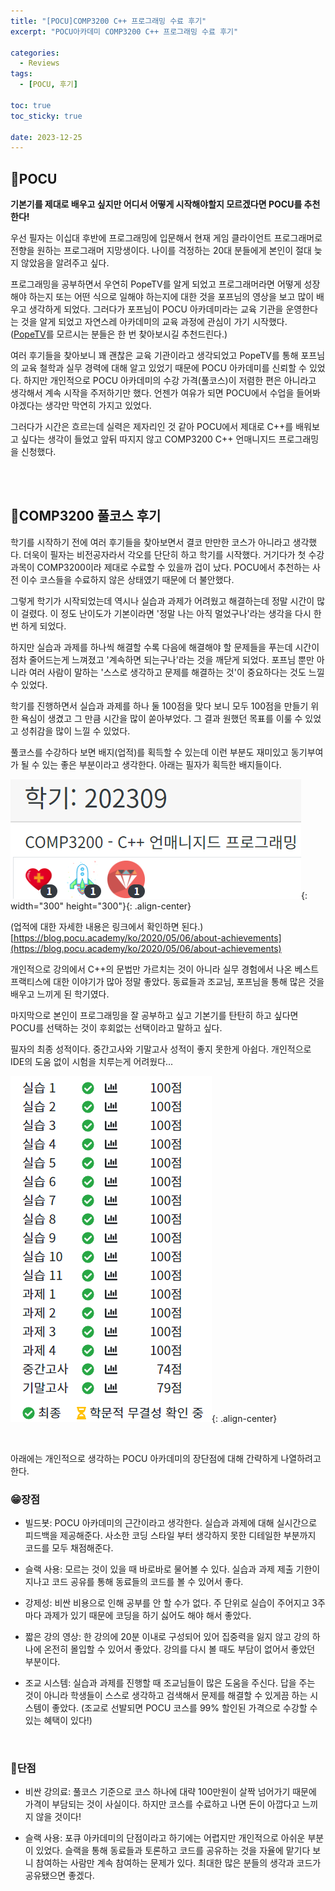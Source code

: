 ```yaml
---
title: "[POCU]COMP3200 C++ 프로그래밍 수료 후기"
excerpt: "POCU아카데미 COMP3200 C++ 프로그래밍 수료 후기"

categories:
  - Reviews
tags:
  - [POCU, 후기]

toc: true
toc_sticky: true

date: 2023-12-25
---
```


## 🏫POCU
**기본기를 제대로 배우고 싶지만 어디서 어떻게 시작해야할지 모르겠다면 POCU를 추천한다!**

우선 필자는 이십대 후반에 프로그래밍에 입문해서 현재 게임 클라이언트 프로그래머로 전향을 원하는 프로그래머 지망생이다. 나이를 걱정하는 20대 분들에게 본인이 절대 늦지 않았음을 알려주고 싶다.

프로그래밍을 공부하면서 우연히 PopeTV를 알게 되었고 프로그래머라면 어떻게 성장해야 하는지 또는 어떤 식으로 일해야 하는지에 대한 것을 포프님의 영상을 보고 많이 배우고 생각하게 되었다. 그러다가 포프님이 POCU 아카데미라는 교육 기관을 운영한다는 것을 알게 되었고 자연스레 아카데미의 교육 과정에 관심이 가기 시작했다.
<br>
([PopeTV](https://www.youtube.com/@PopeTV)를 모르시는 분들은 한 번 찾아보시길 추천드린다.)

여러 후기들을 찾아보니 꽤 괜찮은 교육 기관이라고 생각되었고 PopeTV를 통해 포프님의 교육 철학과 실무 경력에 대해 알고 있었기 때문에 POCU 아카데미를 신뢰할 수 있었다. 하지만 개인적으로 POCU 아카데미의 수강 가격(풀코스)이 저렴한 편은 아니라고 생각해서 계속 시작을 주저하기만 했다. 언젠가 여유가 되면 POCU에서 수업을 들어봐야겠다는 생각만 막연히 가지고 있었다.

그러다가 시간은 흐르는데 실력은 제자리인 것 같아 POCU에서 제대로 C++를 배워보고 싶다는 생각이 들었고 앞뒤 따지지 않고 COMP3200 C++ 언매니지드 프로그래밍을 신청했다.

<br><br>

## 🏫COMP3200 풀코스 후기
학기를 시작하기 전에 여러 후기들을 찾아보면서 결코 만만한 코스가 아니라고 생각했다. 더욱이 필자는 비전공자라서 각오를 단단히 하고 학기를 시작했다. 거기다가 첫 수강 과목이 COMP3200이라 제대로 수료할 수 있을까 겁이 났다. POCU에서 추천하는 사전 이수 코스들을 수료하지 않은 상태였기 때문에 더 불안했다.

그렇게 학기가 시작되었는데 역시나 실습과 과제가 어려웠고 해결하는데 정말 시간이 많이 걸렸다. 이 정도 난이도가 기본이라면 '정말 나는 아직 멀었구나'라는 생각을 다시 한 번 하게 되었다.

하지만 실습과 과제를 하나씩 해결할 수록 다음에 해결해야 할 문제들을 푸는데 시간이 점차 줄어드는게 느껴졌고 '계속하면 되는구나'라는 것을 깨닫게 되었다. 포프님 뿐만 아니라 여러 사람이 말하는 '스스로 생각하고 문제를 해결하는 것'이 중요하다는 것도 느낄 수 있었다.

학기를 진행하면서 실습과 과제를 하나 둘 100점을 맞다 보니 모두 100점을 만들기 위한 욕심이 생겼고 그 만큼 시간을 많이 쏟아부었다. 그 결과 원했던 목표를 이룰 수 있었고 성취감을 많이 느낄 수 있었다.

풀코스를 수강하다 보면 배지(업적)를 획득할 수 있는데 이런 부분도 재미있고 동기부여가 될 수 있는 좋은 부분이라고 생각한다. 아래는 필자가 획득한 배지들이다.

![COMP3200Badge](/assets/images/Reviews/COMP3200Badge.png){: width="300" height="300"}{: .align-center}

(업적에 대한 자세한 내용은 링크에서 확인하면 된다.) [https://blog.pocu.academy/ko/2020/05/06/about-achievements](https://blog.pocu.academy/ko/2020/05/06/about-achievements)

개인적으로 강의에서 C++의 문법만 가르치는 것이 아니라 실무 경험에서 나온 베스트 프랙티스에 대한 이야기가 많아 정말 좋았다. 동료들과 조교님, 포프님을 통해 많은 것을 배우고 느끼게 된 학기였다.

마지막으로 본인이 프로그래밍을 잘 공부하고 싶고 기본기를 탄탄히 하고 싶다면 POCU를 선택하는 것이 후회없는 선택이라고 말하고 싶다.

필자의 최종 성적이다. 중간고사와 기말고사 성적이 좋지 못한게 아쉽다. 개인적으로 IDE의 도움 없이 시험을 치루는게 어려웠다...

![Transcript](/assets/images/Reviews/POCU_Transcript.png){: .align-center}

<br>

아래에는 개인적으로 생각하는 POCU 아카데미의 장단점에 대해 간략하게 나열하려고 한다.

### 😁장점

* 빌드봇: POCU 아카데미의 근간이라고 생각한다. 실습과 과제에 대해 실시간으로 피드백을 제공해준다. 사소한 코딩 스타일 부터 생각하지 못한 디테일한 부분까지 코드를 모두 채점해준다.

* 슬랙 사용: 모르는 것이 있을 때 바로바로 물어볼 수 있다. 실습과 과제 제출 기한이 지나고 코드 공유를 통해 동료들의 코드를 볼 수 있어서 좋다.

* 강제성: 비싼 비용으로 인해 공부를 안 할 수가 없다. 주 단위로 실습이 주어지고 3주 마다 과제가 있기 때문에 코딩을 하기 싫어도 해야 해서 좋았다.

* 짧은 강의 영상: 한 강의에 20분 이내로 구성되어 있어 집중력을 잃지 않고 강의 하나에 온전히 몰입할 수 있어서 좋았다. 강의를 다시 볼 때도 부담이 없어서 좋았던 부분이다.

* 조교 시스템: 실습과 과제를 진행할 때 조교님들이 많은 도움을 주신다. 답을 주는 것이 아니라 학생들이 스스로 생각하고 검색해서 문제를 해결할 수 있게끔 하는 시스템이 좋았다. (조교로 선발되면 POCU 코스를 99% 할인된 가격으로 수강할 수 있는 혜택이 있다!)

<br>

### 🥲단점

* 비싼 강의료: 풀코스 기준으로 코스 하나에 대략 100만원이 살짝 넘어가기 때문에 가격이 부담되는 것이 사실이다. 하지만 코스를 수료하고 나면 돈이 아깝다고 느끼지 않을 것이다!

* 슬랙 사용: 포큐 아카데미의 단점이라고 하기에는 어렵지만 개인적으로 아쉬운 부분이 있었다. 슬랙을 통해 동료들과 토론하고 코드를 공유하는 것을 자율에 맡기다 보니 참여하는 사람만 계속 참여하는 문제가 있다. 최대한 많은 분들의 생각과 코드가 공유됐으면 좋겠다.

<br><br>